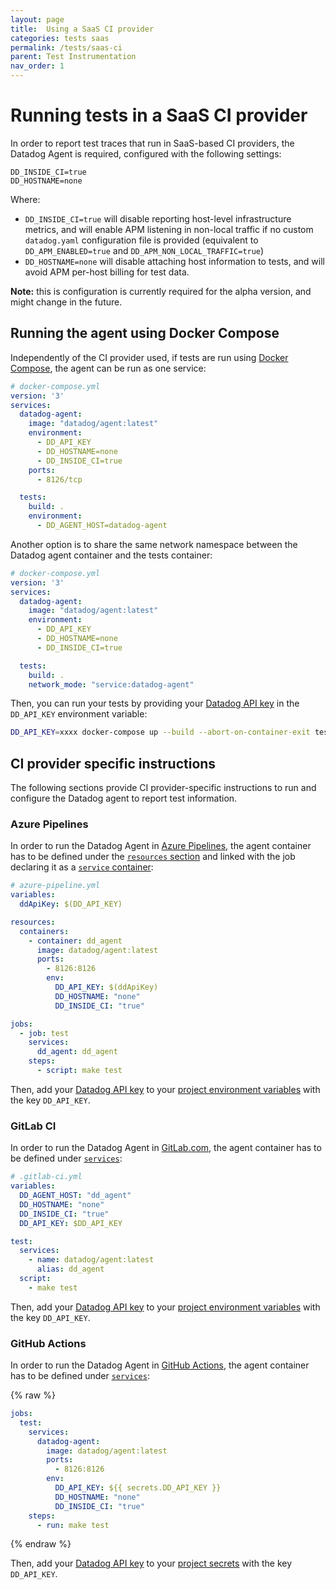 ```yaml
---
layout: page
title:  Using a SaaS CI provider
categories: tests saas
permalink: /tests/saas-ci
parent: Test Instrumentation
nav_order: 1
---
```


# Running tests in a SaaS CI provider

In order to report test traces that run in SaaS-based CI providers, the Datadog Agent is required, configured with the following settings:

```
DD_INSIDE_CI=true
DD_HOSTNAME=none
```

Where:
* `DD_INSIDE_CI=true` will disable reporting host-level infrastructure metrics, and will enable APM listening in non-local traffic if no custom `datadog.yaml` configuration file is provided
(equivalent to `DD_APM_ENABLED=true` and `DD_APM_NON_LOCAL_TRAFFIC=true`)
* `DD_HOSTNAME=none` will disable attaching host information to tests, and will avoid APM per-host billing for test data.

**Note:** this is configuration is currently required for the alpha version, and might change in the future.


## Running the agent using Docker Compose

Independently of the CI provider used, if tests are run using [Docker Compose](https://docs.docker.com/compose/), the agent can be run as one service:

```yaml
# docker-compose.yml
version: '3'
services:
  datadog-agent:
    image: "datadog/agent:latest"
    environment:
      - DD_API_KEY
      - DD_HOSTNAME=none
      - DD_INSIDE_CI=true
    ports:
      - 8126/tcp

  tests:
    build: .
    environment:
      - DD_AGENT_HOST=datadog-agent
```

Another option is to share the same network namespace between the Datadog agent container and the tests container:

```yaml
# docker-compose.yml
version: '3'
services:
  datadog-agent:
    image: "datadog/agent:latest"
    environment:
      - DD_API_KEY
      - DD_HOSTNAME=none
      - DD_INSIDE_CI=true

  tests:
    build: .
    network_mode: "service:datadog-agent"
```

Then, you can run your tests by providing your [Datadog API key](https://app.datadoghq.com/account/settings#api) in the `DD_API_KEY` environment variable:

```sh
DD_API_KEY=xxxx docker-compose up --build --abort-on-container-exit tests
```


## CI provider specific instructions

The following sections provide CI provider-specific instructions to run and configure the Datadog agent to report test information.


### Azure Pipelines

In order to run the Datadog Agent in [Azure Pipelines](https://azure.microsoft.com/en-us/services/devops/pipelines/), the agent container has to be defined under the [`resources` section](https://docs.microsoft.com/en-us/azure/devops/pipelines/process/resources?view=azure-devops&tabs=schema) and linked with the job declaring it as a [`service` container](https://docs.microsoft.com/en-us/azure/devops/pipelines/process/service-containers?view=azure-devops&tabs=yaml):

```yaml
# azure-pipeline.yml
variables:
  ddApiKey: $(DD_API_KEY)

resources:
  containers:
    - container: dd_agent
      image: datadog/agent:latest
      ports:
        - 8126:8126
        env:
          DD_API_KEY: $(ddApiKey)
          DD_HOSTNAME: "none"
          DD_INSIDE_CI: "true"

jobs:	
  - job: test
    services:
      dd_agent: dd_agent
    steps:
      - script: make test
```

Then, add your [Datadog API key](https://app.datadoghq.com/account/settings#api) to your [project environment variables](https://docs.microsoft.com/en-us/azure/devops/pipelines/process/variables?view=azure-devops&tabs=yaml%2Cbatch) with the key `DD_API_KEY`.


### GitLab CI

In order to run the Datadog Agent in [GitLab.com](https://gitlab.com/), the agent container has to be defined under [`services`](https://docs.gitlab.com/ee/ci/docker/using_docker_images.html#what-is-a-service):

```yaml
# .gitlab-ci.yml
variables:
  DD_AGENT_HOST: "dd_agent"
  DD_HOSTNAME: "none"
  DD_INSIDE_CI: "true"
  DD_API_KEY: $DD_API_KEY

test:
  services:
    - name: datadog/agent:latest
      alias: dd_agent
  script:
    - make test
```

Then, add your [Datadog API key](https://app.datadoghq.com/account/settings#api) to your [project environment variables](https://docs.gitlab.com/ee/ci/variables/README.html#custom-environment-variables) with the key `DD_API_KEY`.



### GitHub Actions

In order to run the Datadog Agent in [GitHub Actions](https://docs.github.com/en/actions), the agent container has to be defined under [`services`](https://docs.github.com/en/actions/guides/about-service-containers):

{% raw %}
```yaml
jobs:
  test:
    services:
      datadog-agent:
        image: datadog/agent:latest
        ports:
          - 8126:8126
        env:
          DD_API_KEY: ${{ secrets.DD_API_KEY }}
          DD_HOSTNAME: "none"
          DD_INSIDE_CI: "true"
    steps:
      - run: make test
```
{% endraw %}

Then, add your [Datadog API key](https://app.datadoghq.com/account/settings#api) to your [project secrets](https://docs.github.com/en/actions/reference/encrypted-secrets) with the key `DD_API_KEY`.
